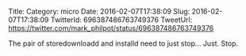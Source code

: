 Title: 
Category: micro
Date: 2016-02-07T17:38:09
Slug: 2016-02-07T17:38:09
TwitterId: 696387486763749376
TweetUrl: https://twitter.com/mark_philpot/status/696387486763749376

The pair of storedownloadd and installd need to just stop... Just. Stop.